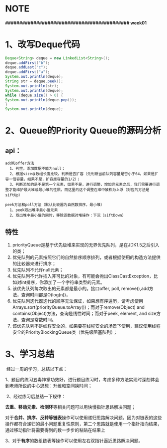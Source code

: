 # NOTE
#### ############################################     week01         ############################################################
# 1、改写Deque代码

```java
Deque<String> deque = new LinkedList<String>();
deque.addFirst("b");
deque.addLast("c");
deque.addFirst("a");
System.out.println(deque);
String str = deque.peek();
System.out.println(str);
System.out.println(deque);
while (deque.size() > 0) {
System.out.println(deque.pop());
}
System.out.println(deque);
```

# 2、Queue的Priority Queue的源码分析

## api：

    add和offer方法
      1、判空，添加数据不能为null；
      2、根据size与数组长度比较，判断是否扩容（先判断当前队列容量是否小于64，如果是扩容一倍容量，如果不是，扩容原容量的1/2）；
      3、判断添加的是不是第一个元素，如果不是，进行调整，增加完元素之后，我们需要进行调整才能维护最大堆或最小堆的性质。而这里的这个调整在堆中被称为上浮（对应的方法是siftUp）
      
    peek方法和poll方法（默认比较器为自然数排序，最小堆）
      1、peek取出堆中最小值元素
      2、取出堆中最小值的同时，移除该数据对堆操作：下沉（siftDown）
        


## 特性    

1. priorityQueue是基于优先级堆来实现的无界优先队列，是在JDK1.5之后引入的类；
2. 优先队列的元素按照它们的自然排序顺序排列，或者根据使用的构造方法提供的比较器来进行排序；
3. 优先队列不允许null元素；
4. 优先队列不允许插入非可比的对象，有可能会抛出ClassCastException，比如对int排序，你添加了一个字符串类型的元素。
5. 该优先队列每次取出的元素都是最小的。接口offer, poll, remove(),add方法，查询时间都是O(log(n))，
6. 优先队列迭代器迭代的顺序无法保证，如果想有序遍历，请考虑使用Arrays.sort(priorityQueue.toArray())；而对于remove(Object) and contains(Object)方法，查询是线性时间；而对于peek, element, and size方法，查询是常数时间。
7. 该优先队列不是线程安全的，如果要在线程安全的场景下使用，建议使用线程安全的PriorityBlockingQueue类（优先级阻塞队列）；





# 3、学习总结

​	经过一周的学习，总结以下点：

​		1、题目的练习五毒神掌功效好，进行题目练习时，考虑多种方法实现时深刻体会到老师所说的中心思想：升维和空间换时间；

​		2、经过练习后总结一下规律：

​			**去重、移动元素、检测环**等相关问题可以用快慢指针思路解决问题；

​			对于**合并、排序、反转等链表**操作可以使用递归思路解决问题，因为对链表的这些操作都符合递归的最小问题重复性原则，第二个思路就是使用一个指针指向结果，通过移动指针将需要得到的数一步步的粘贴在结果上

​		3、对于**有序**的数组链表等操作可以使用左右双指针逼近思路解决问题。



​    
​    

